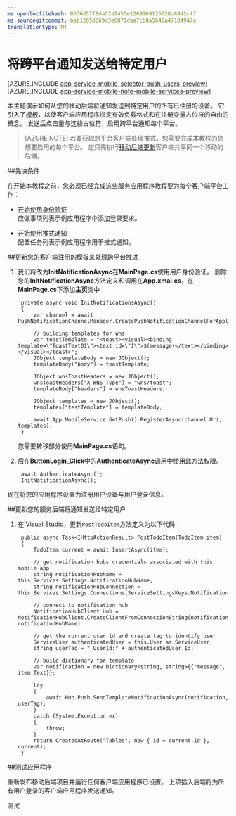```yaml
---
ms.openlocfilehash: 0336d57f8da52a5455e1209169135f28d8942c47
ms.sourcegitcommit: bab1265d669c3e6871daa7cb8a5640a47104947a
translationtype: MT
---
```

<properties 
    pageTitle="将 x plat 通知发送给特定用户与 Windows 应用商店的客户机"
    description="了解如何在特定用户的所有设备发送推式通知。"
    services="app-service\mobile" 
    documentationCenter="windows" 
    authors="ysxu" 
    manager="dwrede" 
    editor=""/>

<tags 
    ms.service="app-service-mobile" 
    ms.workload="mobile" 
    ms.tgt_pltfrm="mobile-windows" 
    ms.devlang="dotnet" 
    ms.topic="article" 
    ms.date="08/14/2015"
    ms.author="yuaxu"/>

# 将跨平台通知发送给特定用户

[AZURE.INCLUDE [app-service-mobile-selector-push-users-preview](../../includes/app-service-mobile-selector-push-users-preview.md)]
&nbsp;  
[AZURE.INCLUDE [app-service-mobile-note-mobile-services-preview](../../includes/app-service-mobile-note-mobile-services-preview.md)]

本主题演示如何从您的移动后端将通知发送到特定用户的所有已注册的设备。 它引入了[模板]，以使客户端应用程序指定有效负载格式和在注册变量占位符的自由的概念。 发送后点击量与这些占位符，启用跨平台通知每个平台。

> [AZURE.NOTE] 若要获取跨平台客户端处理推式，您需要完成本教程为您想要启用的每个平台。 您只需执行[移动后端更新](#backend)客户端共享同一个移动的后端。
 
##先决条件 

在开始本教程之前，您必须已经完成这些服务应用程序教程要为每个客户端平台工作︰

+ [开始使用身份验证]<br/>应做事项列表示例应用程序中添加登录要求。

+ [开始使用推式通知]<br/>配置任务列表示例应用程序用于推式通知。

##<a name="client"></a>更新您的客户端注册的模板来处理跨平台推进

1. 我们将改为**InitNotificationAsync**在**MainPage.cs**使用用户身份验证。 删除您的**InitNotificationAsync**方法定义和调用在**App.xmal.cs**，在**MainPage.cs**下添加**主页**类中︰

        private async void InitNotificationsAsync()
        {
            var channel = await PushNotificationChannelManager.CreatePushNotificationChannelForApplicationAsync();
 
            // building templates for wns
            var toastTemplate = "<toast><visual><binding template=\"ToastText01\"><text id=\"1\">$(message)</text></binding></visual></toast>";
            JObject templateBody = new JObject();
            templateBody["body"] = toastTemplate;
 
            JObject wnsToastHeaders = new JObject();
            wnsToastHeaders["X-WNS-Type"] = "wns/toast";
            templateBody["headers"] = wnsToastHeaders;
 
            JObject templates = new JObject();
            templates["testTemplate"] = templateBody;
 
            await App.MobileService.GetPush().RegisterAsync(channel.Uri, templates);
        }

    您需要转移部分使用**MainPage.cs**语句。

2. 后在**ButtonLogin_Click**中的**AuthenticateAsync**调用中使用此方法权限。

        await AuthenticateAsync();
        InitNotificationAsync();

现在将您的应用程序设置为注册用户设备与用户登录信息。

##<a name="backend"></a>更新您的服务后端将通知发送给特定用户

1. 在 Visual Studio，更新`PostTodoItem`方法定义为以下代码︰  

        public async Task<IHttpActionResult> PostTodoItem(TodoItem item)
        {
            TodoItem current = await InsertAsync(item);

            // get notification hubs credentials associated with this mobile app
            string notificationHubName = this.Services.Settings.NotificationHubName;
            string notificationHubConnection = this.Services.Settings.Connections[ServiceSettingsKeys.NotificationHubConnectionString].ConnectionString;

            // connect to notification hub
            NotificationHubClient Hub = NotificationHubClient.CreateClientFromConnectionString(notificationHubConnection, notificationHubName)

            // get the current user id and create tag to identify user
            ServiceUser authenticatedUser = this.User as ServiceUser;
            string userTag = "_UserId:" + authenticatedUser.Id;

            // build dictionary for template
            var notification = new Dictionary<string, string>{{"message", item.Text}};

            try
            {
                await Hub.Push.SendTemplateNotificationAsync(notification, userTag);
            }
            catch (System.Exception ex)
            {
                throw;
            }
            return CreatedAtRoute("Tables", new { id = current.Id }, current);
        }

##<a name="test"></a>测试应用程序

重新发布移动后端项目并运行任何客户端应用程序已设置。 上项插入后端将为所有用户登录的客户端应用程序发送通知。

<!-- URLs. -->
[开始使用身份验证]: app-service-mobile-dotnet-backend-windows-store-dotnet-get-started-users-preview.md
[开始使用推式通知]: app-service-mobile-dotnet-backend-windows-store-dotnet-get-started-push-preview.md
[模板]: https://msdn.microsoft.com/en-us/library/dn530748.aspx
 
测试
